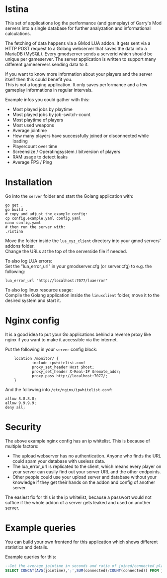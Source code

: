 # Istina

This set of applications log the performance (and gameplay) of Garry's Mod servers into a single database for further analyzation and informational calculations.

The fetching of data happens via a GMod LUA addon. It gets sent via a HTTP POST request to a Golang webserver that saves the data into a MariaDB (MySQL). Every gmodserver sends a serverid which should be unique per gameserver. The server application is written to support many different gameservers sending data to it.

If you want to know more information about your players and the server itself then this could benefit you.  
This is not a logging application. It only saves performance and a few gameplay informations in regular intervals.

Example infos you could gather with this:

 - Most played jobs by playtime
 - Most played jobs by job-switch-count
 - Most playtime of players
 - Most used weapons
 - Average jointime
 - How many players have successfully joined or disconnected while loading
 - Playercount over time
 - Screensize / Operatingsystem / bitversion of players
 - RAM usage to detect leaks
 - Average FPS / Ping


# Installation

Go into the `server` folder and start the Golang application with:

    go get .
    go build .
    # copy and adjust the example config:
    cp config.example.yaml config.yaml
    nano config.yaml
    # then run the server with:
    ./istina


Move the folder inside the `lua_xyz_client` directory into your gmod servers' addons folder.  
Change the URLs at the top of the serverside file if needed.  


To also log LUA errors:  
Set the "lua_error_url" in your gmodserver.cfg (or server.cfg) to e.g. the following:

    lua_error_url "http://localhost:7077/luaerror"


To also log linux resource usage:  
Compile the Golang application inside the `linuxclient` folder, move it to the desired system and start it.


# Nginx config

It is a good idea to put your Go applications behind a reverse proxy like nginx if you want to make it accessible via the internet.

Put the following in your `server` config block:

        location /monitor/ {
                include ipwhitelist.conf
                proxy_set_header Host $host;
                proxy_set_header X-Real-IP $remote_addr;
                proxy_pass http://localhost:7077/;
        }

And the following into `/etc/nginx/ipwhitelist.conf`:

    allow 8.8.8.8;
    allow 9.9.9.9;
    deny all;

# Security

The above example nginx config has an ip whitelist. This is because of multiple factors:

 - The upload webserver has no authentication. Anyone who finds the URL could spam your database with useless data.
 - The lua_error_url is replicated to the client, which means every player on your server can easily find out your server URL and the other endpoints.
 - Other people could use your upload server and database without your knowledge if they get their hands on the addon and config of another server.

The easiest fix for this is the ip whitelist, because a passwort would not suffice if the whole addon of a server gets leaked and used on another server.


# Example queries

You can build your own frontend for this application which shows different statistics and details.

Example queries for this:

```sql
--Get the average jointime in seconds and ratio of joined/connected players
SELECT CONCAT(AVG(jointime),';',SUM(connected)/COUNT(connected)) FROM joinstats WHERE serverid = "xxxxxxxx" AND ts >= DATE_SUB(NOW(), INTERVAL 1 MONTH);
```
